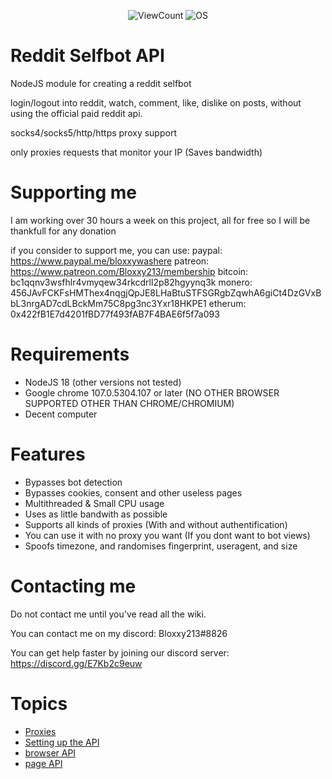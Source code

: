<p align="center">
    <img alt="ViewCount" src="https://views.whatilearened.today/views/github/JijaProGamer/reddit-selfbot-api.svg">
    <img alt="OS" src="https://img.shields.io/badge/OS-Windows%20/%20Linux/%20MacOS-success">
</p>

# Reddit Selfbot API

NodeJS module for creating a reddit selfbot

login/logout into reddit, watch, comment, like, dislike on posts, without using the official paid reddit api.

socks4/socks5/http/https proxy support

only proxies requests that monitor your IP (Saves bandwidth)

# Supporting me

I am working over 30 hours a week on this project, all for free
so I will be thankfull for any donation

if you consider to support me, you can use:
paypal: https://www.paypal.me/bloxxywashere
patreon: https://www.patreon.com/Bloxxy213/membership
bitcoin: bc1qqnv3wsfhlr4vmyqew34rkcdrll2p82hgyynq3k
monero: 456JAvFCKFsHMThex4nqgjQpJE8LHaBtuSTFSGRgbZqwhA6giCt4DzGVxBbL3nrgAD7cdLBckMm75C8pg3nc3Yxr18HKPE1
etherum: 0x422fB1E7d4201fBD77f493fAB7F4BAE6f5f7a093

# Requirements

  * NodeJS 18 (other versions not tested)
  * Google chrome 107.0.5304.107 or later (NO OTHER BROWSER SUPPORTED OTHER THAN CHROME/CHROMIUM)
  * Decent computer

# Features

  * Bypasses bot detection
  * Bypasses cookies, consent and other useless pages
  * Multithreaded & Small CPU usage
  * Uses as little bandwith as possible
  * Supports all kinds of proxies (With and without authentification)
  * You can use it with no proxy you want (If you dont want to bot views)
  * Spoofs timezone, and randomises fingerprint, useragent, and size

# Contacting me

Do not contact me until you've read all the wiki.

You can contact me on my discord: Bloxxy213#8826

You can get help faster by joining our discord server: https://discord.gg/E7Kb2c9euw
# Topics
 * [Proxies](https://github.com/JijaProGamer/youtube-selfbot-api/wiki/Proxies)
 * [Setting up the API](https://github.com/JijaProGamer/youtube-selfbot-api/wiki/Setting-up)
 * [browser API](https://github.com/JijaProGamer/youtube-selfbot-api/wiki/Browser-instance)
 * [page API](https://github.com/JijaProGamer/youtube-selfbot-api/wiki/Page-instance)